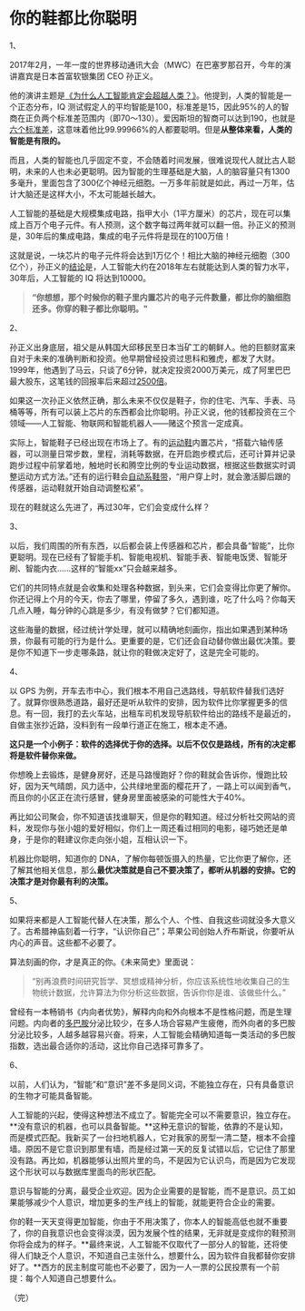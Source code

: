 # 你的鞋都比你聪明

1、

2017年2月，一年一度的世界移动通讯大会（MWC）在巴塞罗那召开，今年的演讲嘉宾是日本首富软银集团 CEO 孙正义。

他的演讲主题是[《为什么人工智能肯定会超越人类？》](http://tech.sina.com.cn/it/2017-02-28/doc-ifyavvsh7051757.shtml)。他提到，人类的智能是一个正态分布，IQ 测试假定人的平均智能是100，标准差是15，因此95%的人的智商在正负两个标准差范围内（即70～130）。爱因斯坦的智商可以达到190，也就是[六个标准差](https://baike.baidu.com/item/%E5%85%AD%E4%B8%AA%E6%A0%87%E5%87%86%E5%B7%AE)，这意味着他比99.99966%的人都要聪明。但是**从整体来看，人类的智能是有限的。**

而且，人类的智能也几乎固定不变，不会随着时间发展，很难说现代人就比古人聪明，未来的人也未必更聪明。因为智能的生理基础是大脑，人的脑容量只有1300多毫升，里面包含了300亿个神经元细胞。一万多年前就是如此，再过一万年，估计大脑还是这样大小，不太可能越长越大。

人工智能的基础是大规模集成电路，指甲大小（1平方厘米）的芯片，现在可以集成上百万个电子元件。有人预测，这个数字每过两年就可以翻一倍。孙正义的预测是，30年后的集成电路，集成的电子元件将是现在的100万倍！

这就是说，一块芯片的电子元件将会达到1万亿个！相比大脑的神经元细胞（300亿个），孙正义的[结论](http://www.nbd.com.cn/articles/2017-07-29/1133397.html)是，人工智能大约在2018年左右就能达到人类的智力水平，30年后，人工智能的 IQ 将达到10000。

> **“你想想，那个时候你的鞋子里内置芯片的电子元件数量，都比你的脑细胞还多。你穿的鞋子都比你聪明。"**

2、

孙正义出身底层，祖父是从韩国大邱移民至日本当矿工的朝鲜人。他的巨额财富来自对于未来的准确判断和投资。他早期曾经投资过思科和雅虎，都发了大财。1999年，他遇到了马云，只谈了6分钟，就决定投资2000万美元，成了阿里巴巴最大股东，这笔钱的回报率后来超过[2500倍](http://tech.sina.com.cn/i/2014-09-19/18349625738.shtml)。

如果这一次孙正义依然正确，那么未来不仅仅是鞋子，你的住宅、汽车、手表、马桶等等，所有可以装上芯片的东西都会比你聪明。孙正义说，他的钱都投资在三个领域——人工智能、物联网和智能机器人——赌这个预言一定成真。

实际上，智能鞋子已经出现在市场上了。有的[运动鞋](http://wemedia.ifeng.com/13338445/wemedia.shtml)内置芯片，“搭载六轴传感器，可以测量日常步数，里程，消耗等数据，在开启跑步模式后，还可计算并记录跑步过程中前掌着地，触地时长和腾空比例的专业运动数据，根据这些数据实时调整运动方式方法。”还有的运行鞋会[自动系鞋带](http://www.leesharing.com/2016/11/nike.html)，“用户穿上时，就会激活脚后跟的传感器，运动鞋就开始自动调整松紧”。

现在的鞋就这么先进了，再过30年，它们会变成什么样？

3、

以后，我们周围的所有东西，以后都会装上传感器和芯片，都会具备“智能”，比你更聪明。现在已经有了智能手机、智能电视机、智能手表、智能电饭煲、智能牙刷、智能内衣……这样的“智能xx”只会越来越多。

它们的共同特点就是会收集和处理各种数据，到头来，它们会变得比你更了解你。你还记得上个月的今天，你去了哪里，停留了多久，遇到谁，吃了什么吗？你每天几点入睡，每分钟的心跳是多少，有没有做梦？它们都知道。

这些海量的数据，经过统计学处理，就可以精确地刻画你，指出如果遇到某种场景，你最有可能的行为是什么。更重要的是，它们还会自动替你做出最优决策。要是你不知道下一步走哪条路，就让你的鞋做决定好了，这是完全可能的。

4、

以 GPS 为例，开车去市中心，我们根本不用自己选路线，导航软件替我们选好了。就算你很熟悉道路，最好还是听从软件的安排，因为软件比你掌握更多的信息。有一回，我打的去火车站，出租车司机发现导航软件给出的路线不是最近的，自做主张抄近路，没料到有一段单行道正在施工，根本走不通。

**这只是一个小例子：软件的选择优于你的选择。以后不仅仅是路线，所有的决定都将是软件替你来做。**

你想晚上去锻炼，是健身房好，还是马路慢跑好？你的鞋就会告诉你，慢跑比较好，因为天气晴朗，风力适中，公共绿地里面的樱花开了，一路上可以闻到香气，而且你的小区正在流行感冒，健身房里面被感染的可能性大于40%。

再比如公司聚会，你不知道该找谁聊天，但是你的鞋知道。经过分析社交网站的资料，发现你与张小姐的爱好相似，你们上一周还看过相同的电影，碰巧她还是单身，于是你的鞋建议你走向张小姐，互相认识一下。

机器比你聪明，知道你的 DNA，了解你每顿饭摄入的热量，它比你更了解你，还了解其他相关信息，那么**最优决策就是自己不要决策了，都听从机器的安排。它的决策才是对你最有利的决策。**

5、

如果将来都是人工智能代替人在决策，那么个人、个性、自我这些词就没多大意义了。古希腊神庙刻着一行字，“认识你自己”；苹果公司创始人乔布斯说，你要听从内心的声音。这些都不必要了。

算法刻画的你，才是真正的你。《未来简史》里面说：

> “别再浪费时间研究哲学、冥想或精神分析，你应该系统性地收集自己的生物统计数据，允许算法为你分析这些数据，告诉你你是谁、该做些什么。”

曾经有一本畅销书《内向者优势》，解释内向和外向根本不是性格问题，而是生理问题。内向者的[多巴胺](https://baike.baidu.com/item/%E5%A4%9A%E5%B7%B4%E8%83%BA/62597)分泌比较少，在多人场合容易产生疲倦，而外向者的多巴胺分泌比较多，人越多越容易兴奋。将来，人工智能会精确知道每一类活动的多巴胺指数，选出最合适你的活动，这比你自己选择可靠多了。

6、

以前，人们认为，“智能”和“意识”差不多是同义词，不能独立存在，只有具备意识的生物才可能具备智能。

人工智能的兴起，使得这种想法不成立了。智能完全可以不需要意识，独立存在。**没有意识的机器，也可以具备智能。**这种无意识的智能，依靠的不是认知，而是模式匹配。我新买了一台扫地机器人，它对我家的房型一清二楚，根本不会撞墙。原因不是它意识到那里有墙，而是经过第一天的反复试错以后，它记住了那里没有路。再比如，机器能够认出照片里的鸟，不是因为它认识鸟，而是因为它发现这个形状可以与数据库里面鸟的形状匹配。

意识与智能的分离，最受企业欢迎。因为企业需要的是智能，而不是意识。员工如果能够减少个人意识，增加更多的生产线上的智能，就能更符合企业的需要。

你的鞋一天天变得更加智能，你由于不用决策了，你本人的智能高低也就不重要了，你的自我意识也会变得淡漠，因为发展个性的结果，无非就是变成你的鞋预测你将会成为的样子。**最终来说，人工智能不仅取代了一部分人的智能，还将使得人们缺乏个人意识，不知道自己主张什么，想要什么，因为软件自我都替你安排好了。**西方的民主制度可能也不必要了，因为一人一票的公民投票有一个前提：每个人知道自己想要什么。

（完）